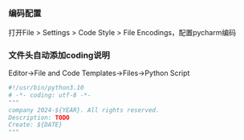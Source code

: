 
## 
### 编码配置
打开File > Settings > Code Style > File Encodings，配置pycharm编码

### 文件头自动添加coding说明

Editor->File and Code Templates->Files->Python Script

``` python
#!/usr/bin/python3.10
# -*- coding: utf-8 -*-
"""
company 2024-${YEAR}. All rights reserved.
Description: TODO
Create: ${DATE}
"""
```
